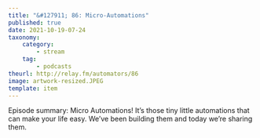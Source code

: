 ```yaml
---
title: "&#127911; 86: Micro-Automations"
published: true
date: 2021-10-19-07-24
taxonomy:
    category:
        - stream
    tag:
        - podcasts
theurl: http://relay.fm/automators/86
image: artwork-resized.JPEG
template: item
---
```


Episode summary: Micro Automations! It&rsquo;s those tiny little automations that can make your life easy. We&rsquo;ve been building them and today we&rsquo;re sharing them.
